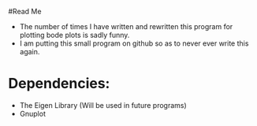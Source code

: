#Read Me 

- The number of times I have written and rewritten this program for plotting bode plots is sadly funny.
- I am putting this small program on github so as to never ever write this again.


# Dependencies:

- The Eigen Library (Will be used in future programs)
- Gnuplot
